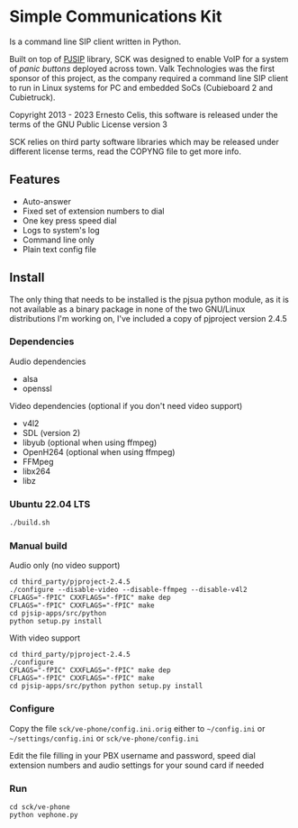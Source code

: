 # Simple Communications Kit

Is a command line SIP client written in Python.

Built on top of [PJSIP](https://www.pjsip.org/) library, SCK was designed to
enable VoIP for a system of _panic buttons_ deployed across
town. Valk Technologies was the first sponsor of this project, as the company required a
command line SIP client to run in Linux
systems for PC and embedded SoCs (Cubieboard 2 and Cubietruck).

Copyright 2013 - 2023 Ernesto Celis, this software is released under the
terms of the GNU Public License version 3

SCK relies on third party software libraries which may be released
under different license terms, read the COPYNG file to get more info.


## Features

* Auto-answer
* Fixed set of extension numbers to dial
* One key press speed dial
* Logs to system's log
* Command line only
* Plain text config file


## Install

The only thing that needs to be installed is the pjsua python module, as
it is not available as a binary package in none of the two GNU/Linux
distributions I'm working on, I've included a copy of pjproject
version 2.4.5

### Dependencies

Audio dependencies

* alsa
* openssl

Video dependencies (optional if you don't need video support)

* v4l2
* SDL (version 2)
* libyub (optional when using ffmpeg)
* OpenH264 (optional when using ffmpeg)
* FFMpeg
* libx264
* libz

### Ubuntu 22.04 LTS

```bash
./build.sh
```
### Manual build

Audio only (no video support)


    cd third_party/pjproject-2.4.5
    ./configure --disable-video --disable-ffmpeg --disable-v4l2
    CFLAGS="-fPIC" CXXFLAGS="-fPIC" make dep
    CFLAGS="-fPIC" CXXFLAGS="-fPIC" make
    cd pjsip-apps/src/python
    python setup.py install


With video support


    cd third_party/pjproject-2.4.5
    ./configure
    CFLAGS="-fPIC" CXXFLAGS="-fPIC" make dep
    CFLAGS="-fPIC" CXXFLAGS="-fPIC" make
    cd pjsip-apps/src/python python setup.py install


### Configure

Copy the file `sck/ve-phone/config.ini.orig` either to `~/config.ini` or
`~/settings/config.ini` or `sck/ve-phone/config.ini`

Edit the file filling in your PBX username and password, speed dial
extension numbers and audio settings for your sound card if needed


### Run


    cd sck/ve-phone
    python vephone.py
